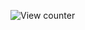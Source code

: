 <p align="left"> <img src="https://komarev.com/ghpvc/?username=1Reko&label=Profile%20views&color=d142f5&style=for-the-badge" alt="View counter" /> </p>
<br>
